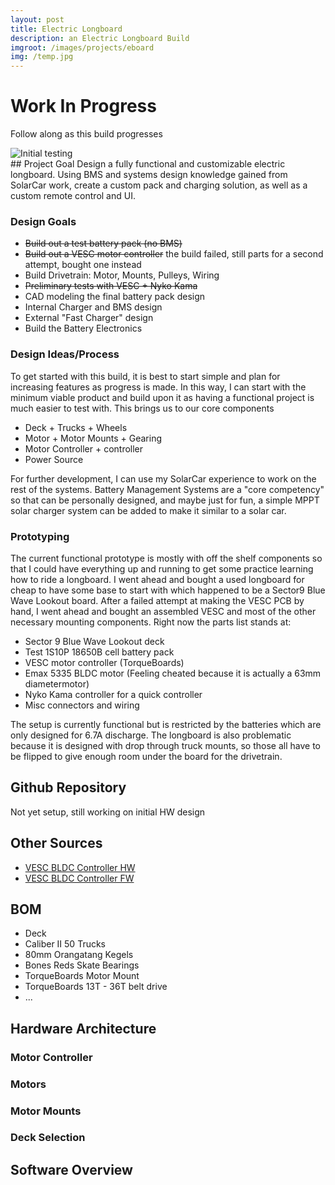 ```yaml
---
layout: post
title: Electric Longboard
description: an Electric Longboard Build
imgroot: /images/projects/eboard
img: /temp.jpg
---
```


# Work In Progress
Follow along as this build progresses
<div>
	<img class="col three" src="{{ site.asseturl }}{{ page.imgroot }}/temp.jpg" alt="Initial testing" title="Initial testing"/>
</div>
<!-- <div class="col three caption">

</div>
 -->
## Project Goal
Design a fully functional and customizable electric longboard. Using BMS and systems design knowledge gained from SolarCar work, create a custom pack and charging solution, as well as a custom remote control and UI. 

### Design Goals
[//]: # (Maybe put down almost a to-do list of goals to meet and keep up as this progresses)
 * ~~Build out a test battery pack (no BMS)~~
 * ~~Build out a VESC motor controller~~ the build failed, still parts for a second attempt, bought one instead
 * Build Drivetrain: Motor, Mounts, Pulleys, Wiring
 * ~~Preliminary tests with VESC + Nyko Kama~~
 * CAD modeling the final battery pack design
 * Internal Charger and BMS design
 * External "Fast Charger" design
 * Build the Battery Electronics

### Design Ideas/Process
To get started with this build, it is best to start simple and plan for increasing features as progress is made. In this way, I can start with the minimum viable product and build upon it as having a functional project is much easier to test with. This brings us to our core components
 * Deck + Trucks + Wheels
 * Motor + Motor Mounts + Gearing
 * Motor Controller + controller
 * Power Source

For further development, I can use my SolarCar experience to work on the rest of the systems. Battery Management Systems are a "core competency" so that can be personally designed, and maybe just for fun, a simple MPPT solar charger system can be added to make it similar to a solar car.

### Prototyping

The current functional prototype is mostly with off the shelf components so that I could have everything up and running to get some practice learning how to ride a longboard. I went ahead and bought a used longboard for cheap to have some base to start with which happened to be a Sector9 Blue Wave Lookout board. After a failed attempt at making the VESC PCB by hand, I went ahead and bought an assembled VESC and most of the other necessary mounting components. 
Right now the parts list stands at:
 * Sector 9 Blue Wave Lookout deck
 * Test 1S10P 18650B cell battery pack
 * VESC motor controller (TorqueBoards)
 * Emax 5335 BLDC motor (Feeling cheated because it is actually a 63mm diametermotor)
 * Nyko Kama controller for a quick controller
 * Misc connectors and wiring

The setup is currently functional but is restricted by the batteries which are only designed for 6.7A discharge. The longboard is also problematic because it is designed with drop through truck mounts, so those all have to be flipped to give enough room under the board for the drivetrain.

## Github Repository 
[//]: # (The repository will probably contain the custom stmf4 BMS firmware as well as PCB design and BOM lists)
Not yet setup, still working on initial HW design

## Other Sources
[//]: # (To link to sources for outside HW designs, other github repos, purchased parts can be put in the BOM )
* [VESC BLDC Controller HW](https://github.com/vedderb/bldc-hardware)
* [VESC BLDC Controller FW](https://github.com/vedderb/bldc)

## BOM
* Deck
* Caliber II 50 Trucks
* 80mm Orangatang Kegels
* Bones Reds Skate Bearings
* TorqueBoards Motor Mount
* TorqueBoards 13T - 36T belt drive
* ...

## Hardware Architecture

### Motor Controller

### Motors

### Motor Mounts

### Deck Selection

## Software Overview
